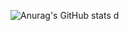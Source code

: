 ![Anurag's GitHub stats](https://github-readme-stats.vercel.app/api?username=redcoin96&show_icons=true&theme=radical)
d




